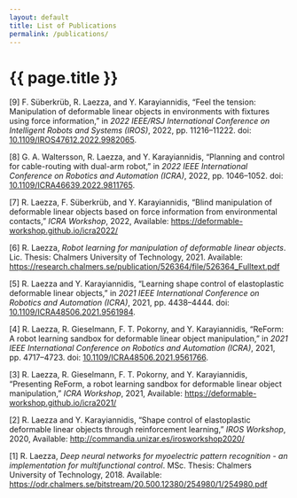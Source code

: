 ```yaml
---
layout: default
title: List of Publications
permalink: /publications/
---
```


{{ page.title }}
================

<span class="csl-left-margin">\[9\] </span><span
class="csl-right-inline">F. Süberkrüb, R. Laezza, and Y. Karayiannidis,
“Feel the tension: Manipulation of deformable linear objects in
environments with fixtures using force information,” in *2022 IEEE/RSJ
International Conference on Intelligent Robots and Systems (IROS)*,
2022, pp. 11216–11222. doi:
[10.1109/IROS47612.2022.9982065](https://doi.org/10.1109/IROS47612.2022.9982065).</span>

<span class="csl-left-margin">\[8\] </span><span
class="csl-right-inline">G. A. Waltersson, R. Laezza, and Y.
Karayiannidis, “Planning and control for cable-routing with dual-arm
robot,” in *2022 IEEE International Conference on Robotics and
Automation (ICRA)*, 2022, pp. 1046–1052. doi:
[10.1109/ICRA46639.2022.9811765](https://doi.org/10.1109/ICRA46639.2022.9811765).</span>

<span class="csl-left-margin">\[7\] </span><span
class="csl-right-inline">R. Laezza, F. Süberkrüb, and Y. Karayiannidis,
“Blind manipulation of deformable linear objects based on force
information from environmental contacts,” *ICRA Workshop*, 2022,
Available: <https://deformable-workshop.github.io/icra2022/></span>

<span class="csl-left-margin">\[6\] </span><span
class="csl-right-inline">R. Laezza, *Robot learning for manipulation of
deformable linear objects*. Lic. Thesis: Chalmers University of
Technology, 2021. Available:
<https://research.chalmers.se/publication/526364/file/526364_Fulltext.pdf></span>

<span class="csl-left-margin">\[5\] </span><span
class="csl-right-inline">R. Laezza and Y. Karayiannidis, “Learning shape
control of elastoplastic deformable linear objects,” in *2021 IEEE
International Conference on Robotics and Automation (ICRA)*, 2021, pp.
4438–4444. doi:
[10.1109/ICRA48506.2021.9561984](https://doi.org/10.1109/ICRA48506.2021.9561984).</span>

<span class="csl-left-margin">\[4\] </span><span
class="csl-right-inline">R. Laezza, R. Gieselmann, F. T. Pokorny, and Y.
Karayiannidis, “ReForm: A robot learning sandbox for deformable linear
object manipulation,” in *2021 IEEE International Conference on Robotics
and Automation (ICRA)*, 2021, pp. 4717–4723. doi:
[10.1109/ICRA48506.2021.9561766](https://doi.org/10.1109/ICRA48506.2021.9561766).</span>

<span class="csl-left-margin">\[3\] </span><span
class="csl-right-inline">R. Laezza, R. Gieselmann, F. T. Pokorny, and Y.
Karayiannidis, “Presenting ReForm, a robot learning sandbox for
deformable linear object manipulation,” *ICRA Workshop*, 2021,
Available: <https://deformable-workshop.github.io/icra2021/></span>

<span class="csl-left-margin">\[2\] </span><span
class="csl-right-inline">R. Laezza and Y. Karayiannidis, “Shape control
of elastoplastic deformable linear objects through reinforcement
learning,” *IROS Workshop*, 2020, Available:
<http://commandia.unizar.es/irosworkshop2020/></span>

<span class="csl-left-margin">\[1\] </span><span
class="csl-right-inline">R. Laezza, *Deep neural networks for
myoelectric pattern recognition - an implementation for multifunctional
control*. MSc. Thesis: Chalmers University of Technology, 2018.
Available:
<https://odr.chalmers.se/bitstream/20.500.12380/254980/1/254980.pdf></span>
